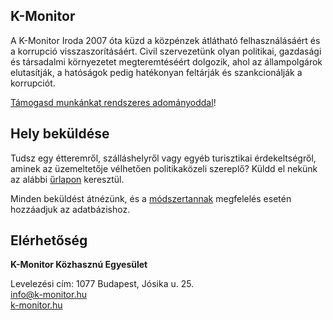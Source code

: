 <section>

# K-Monitor

A K-Monitor Iroda 2007 óta küzd a közpénzek átlátható
felhasználásáért és a korrupció visszaszorításáért. Civil
szervezetünk olyan politikai, gazdasági és társadalmi környezetet
megteremtéséért dolgozik, ahol az állampolgárok elutasítják, a
hatóságok pedig hatékonyan feltárják és szankcionálják a korrupciót.

[Támogasd munkánkat rendszeres adományoddal](https://tamogatas.k-monitor.hu/)!

</section>

<section>

## Hely beküldése

Tudsz egy étteremről, szálláshelyről vagy egyéb turisztikai
érdekeltségről, aminek az üzemeltetője vélhetően politikaközeli
szereplő? Küldd el nekünk az alábbi [űrlapon](https://www.partimap.eu/p/nerhotel-bekuldes) keresztül.

Minden beküldést átnézünk, és a [módszertannak](/about) megfelelés esetén hozzáadjuk az adatbázishoz.
</section>

<section>

## Elérhetőség

**K-Monitor Közhasznú Egyesület**

Levelezési cím: 1077 Budapest, Jósika u. 25. <br/>
[info@k-monitor.hu](mailto:info@k-monitor.hu)<br/>
[k-monitor.hu](https://k-monitor.hu)
</section>

